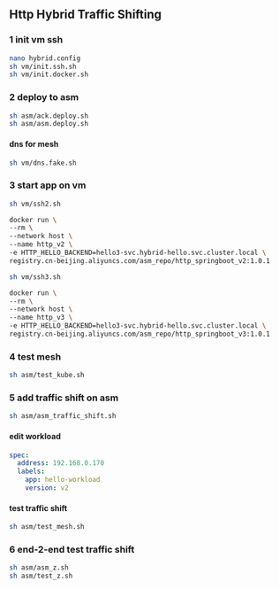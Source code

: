 ## Http Hybrid Traffic Shifting

### 1 init vm ssh
```sh
nano hybrid.config
sh vm/init.ssh.sh
sh vm/init.docker.sh
```

### 2 deploy to asm
```sh
sh asm/ack.deploy.sh
sh asm/asm.deploy.sh
```

#### dns for mesh
```sh
sh vm/dns.fake.sh
```


### 3 start app on vm
```sh
sh vm/ssh2.sh

docker run \
--rm \
--network host \
--name http_v2 \
-e HTTP_HELLO_BACKEND=hello3-svc.hybrid-hello.svc.cluster.local \
registry.cn-beijing.aliyuncs.com/asm_repo/http_springboot_v2:1.0.1
```

```sh
sh vm/ssh3.sh

docker run \
--rm \
--network host \
--name http_v3 \
-e HTTP_HELLO_BACKEND=hello3-svc.hybrid-hello.svc.cluster.local \
registry.cn-beijing.aliyuncs.com/asm_repo/http_springboot_v3:1.0.1
```

### 4 test mesh
```sh
sh asm/test_kube.sh
```

### 5 add traffic shift on asm
```sh
sh asm/asm_traffic_shift.sh
```

#### edit workload
```yaml
spec:
  address: 192.168.0.170
  labels:
    app: hello-workload
    version: v2
```

#### test traffic shift
```sh
sh asm/test_mesh.sh
```

### 6 end-2-end test traffic shift
```sh
sh asm/asm_z.sh
sh asm/test_z.sh
```